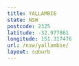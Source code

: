 ```yaml
---
title: YALLAMBIE
state: NSW
postcode: 2325
latitude: -32.977861
longitude: 151.317476
url: /nsw/yallambie/
layout: suburb
---
```

